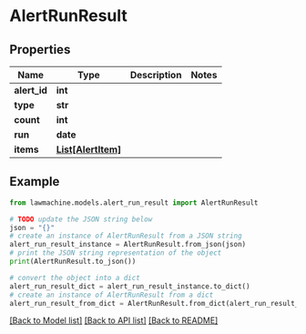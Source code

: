 # AlertRunResult


## Properties

Name | Type | Description | Notes
------------ | ------------- | ------------- | -------------
**alert_id** | **int** |  | 
**type** | **str** |  | 
**count** | **int** |  | 
**run** | **date** |  | 
**items** | [**List[AlertItem]**](AlertItem.md) |  | 

## Example

```python
from lawmachine.models.alert_run_result import AlertRunResult

# TODO update the JSON string below
json = "{}"
# create an instance of AlertRunResult from a JSON string
alert_run_result_instance = AlertRunResult.from_json(json)
# print the JSON string representation of the object
print(AlertRunResult.to_json())

# convert the object into a dict
alert_run_result_dict = alert_run_result_instance.to_dict()
# create an instance of AlertRunResult from a dict
alert_run_result_from_dict = AlertRunResult.from_dict(alert_run_result_dict)
```
[[Back to Model list]](../README.md#documentation-for-models) [[Back to API list]](../README.md#documentation-for-api-endpoints) [[Back to README]](../README.md)


